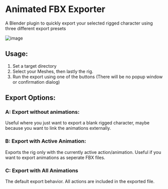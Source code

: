# Animated FBX Exporter
A Blender plugin to quickly export your selected rigged character using three different export presets

![image](https://user-images.githubusercontent.com/13683581/224056466-ec840873-cdfd-4d12-9ac2-b761261209ba.png)


## Usage:
1. Set a target directory
2. Select your Meshes, then lastly the rig. 
3. Run the export using one of the buttons (There will be no popup window or confirmation dialog)


## Export Options:
### A: Export without animations: 

Useful where you just want to export a blank rigged character, maybe because you want to link the animations externally.

            
### B: Export with Active Animation:

Exports the rig only with the currently active action/animation. Useful if you want to export animations as seperate FBX files.

### C: Export with All Animations

The default export behavior. All actions are included in the exported file.
